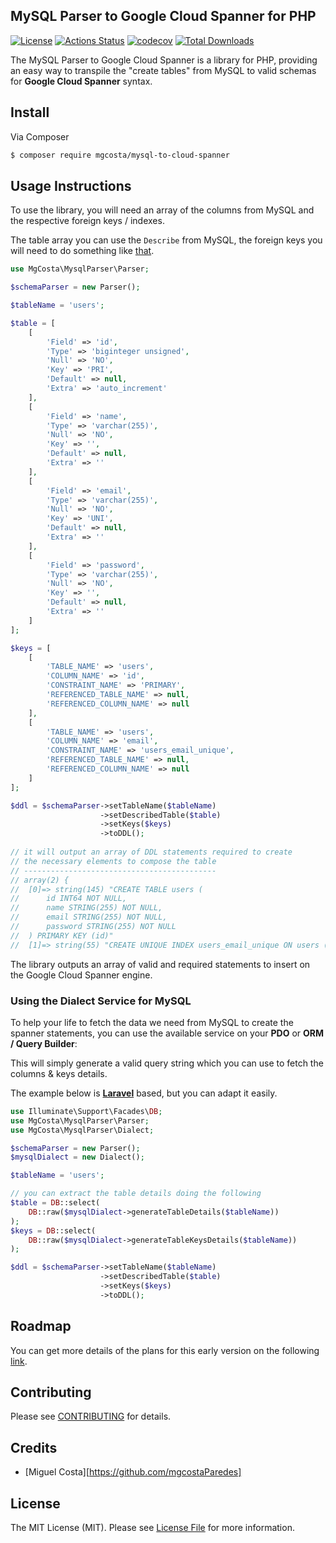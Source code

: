 ## MySQL Parser to Google Cloud Spanner for PHP

[![License](http://poser.pugx.org/mgcosta/mysql-to-cloud-spanner/license)](https://packagist.org/packages/mgcosta/mysql-to-cloud-spanner)
[![Actions Status](https://github.com/mgcostaParedes/php-mysql-to-cloud-spanner/workflows/CI/badge.svg)](https://github.com/mgcostaParedes/php-mysql-to-cloud-spanner/actions)
[![codecov](https://codecov.io/gh/mgcostaParedes/php-mysql-to-cloud-spanner/branch/main/graph/badge.svg?token=L20N2UY9X6)](https://codecov.io/gh/mgcostaParedes/php-mysql-to-cloud-spanner)
[![Total Downloads](http://poser.pugx.org/mgcosta/mysql-to-cloud-spanner/downloads)](https://packagist.org/packages/mgcosta/mysql-to-cloud-spanner)


The MySQL Parser to Google Cloud Spanner is a library for PHP, providing an easy way to transpile the "create tables" from MySQL to valid schemas for **Google Cloud Spanner** syntax.

## Install

Via Composer

``` bash
$ composer require mgcosta/mysql-to-cloud-spanner
```

## Usage Instructions

To use the library, you will need an array of the columns from
MySQL and the respective foreign keys / indexes.

The table array you can use the `Describe` from MySQL, the foreign keys you will need to do something like [that](https://dev.mysql.com/doc/refman/8.0/en/information-schema-key-column-usage-table.html).

```PHP
use MgCosta\MysqlParser\Parser;

$schemaParser = new Parser();

$tableName = 'users';

$table = [
    [
        'Field' => 'id',
        'Type' => 'biginteger unsigned',
        'Null' => 'NO',
        'Key' => 'PRI',
        'Default' => null,
        'Extra' => 'auto_increment'
    ],
    [
        'Field' => 'name',
        'Type' => 'varchar(255)',
        'Null' => 'NO',
        'Key' => '',
        'Default' => null,
        'Extra' => ''
    ],
    [
        'Field' => 'email',
        'Type' => 'varchar(255)',
        'Null' => 'NO',
        'Key' => 'UNI',
        'Default' => null,
        'Extra' => ''
    ],
    [
        'Field' => 'password',
        'Type' => 'varchar(255)',
        'Null' => 'NO',
        'Key' => '',
        'Default' => null,
        'Extra' => ''
    ]
];

$keys = [
    [
        'TABLE_NAME' => 'users',
        'COLUMN_NAME' => 'id',
        'CONSTRAINT_NAME' => 'PRIMARY',
        'REFERENCED_TABLE_NAME' => null,
        'REFERENCED_COLUMN_NAME' => null
    ],
    [
        'TABLE_NAME' => 'users',
        'COLUMN_NAME' => 'email',
        'CONSTRAINT_NAME' => 'users_email_unique',
        'REFERENCED_TABLE_NAME' => null,
        'REFERENCED_COLUMN_NAME' => null
    ]
];

$ddl = $schemaParser->setTableName($tableName)
                    ->setDescribedTable($table)
                    ->setKeys($keys)
                    ->toDDL();
                    
// it will output an array of DDL statements required to create
// the necessary elements to compose the table
// -------------------------------------------
// array(2) {
//  [0]=> string(145) "CREATE TABLE users (
//      id INT64 NOT NULL,
//      name STRING(255) NOT NULL,
//      email STRING(255) NOT NULL,
//      password STRING(255) NOT NULL
//  ) PRIMARY KEY (id)"
//  [1]=> string(55) "CREATE UNIQUE INDEX users_email_unique ON users (email)"
```

The library outputs an array of valid and required statements
to insert on the Google Cloud Spanner engine.

### Using the Dialect Service for MySQL

To help your life to fetch the data we need from MySQL to
create the spanner statements, you can use the available service
on your **PDO** or **ORM / Query Builder**:

This will simply generate a valid query string which you
can use to fetch the columns & keys details.

The example below is **[Laravel](https://laravel.com/docs/8.x/queries)** based, but you can adapt it easily.

```PHP
use Illuminate\Support\Facades\DB;
use MgCosta\MysqlParser\Parser;
use MgCosta\MysqlParser\Dialect;

$schemaParser = new Parser();
$mysqlDialect = new Dialect();

$tableName = 'users';

// you can extract the table details doing the following
$table = DB::select(
    DB::raw($mysqlDialect->generateTableDetails($tableName))
);
$keys = DB::select(
    DB::raw($mysqlDialect->generateTableKeysDetails($tableName))
);

$ddl = $schemaParser->setTableName($tableName)
                    ->setDescribedTable($table)
                    ->setKeys($keys)
                    ->toDDL();
```


## Roadmap

You can get more details of the plans for this early version on the following [link](https://github.com/mgcostaParedes/php-mysql-to-cloud-spanner/projects/1).

## Contributing

Please see [CONTRIBUTING](CONTRIBUTING.md) for details.

## Credits

- [Miguel Costa][https://github.com/mgcostaParedes]

## License

The MIT License (MIT). Please see [License File](LICENSE.md) for more information.
